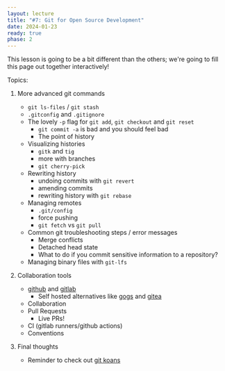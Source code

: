 ```yaml
---
layout: lecture
title: "#7: Git for Open Source Development"
date: 2024-01-23
ready: true
phase: 2
---
```


This lesson is going to be a bit different than the others; we're going to fill this page out together interactively!

Topics:

1. More advanced git commands
    * `git ls-files` / `git stash`
    * `.gitconfig` and `.gitignore`
    * The lovely `-p` flag for `git add`, `git checkout` and `git reset`
        * `git commit -a` is bad and you should feel bad
        * The point of history
    * Visualizing histories
        * `gitk` and `tig`
        * more with branches
        * `git cherry-pick`
    * Rewriting history
        * undoing commits with `git revert`
        * amending commits
        * rewriting history with `git rebase`
    * Managing remotes
        * `.git/config`
        * force pushing
        * `git fetch` vs `git pull`
    * Common git troubleshooting steps / error messages
        * Merge conflicts
        * Detached head state
        * What to do if you commit sensitive information to a repository?
    * Managing binary files with `git-lfs`
2. Collaboration tools
    * [github](https://www.github.com) and [gitlab](https://gitlab.com)
        * Self hosted alternatives like [gogs](https://gogs.io) and [gitea](https://about.gitea.com)
    * Collaboration
    * Pull Requests
        * Live PRs!
    * CI (gitlab runners/github actions)
    * Conventions

3. Final thoughts
    * Reminder to check out [git koans](https://stevelosh.com/blog/2013/04/git-koans/)


